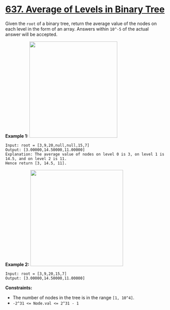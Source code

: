 # [637. Average of Levels in Binary Tree](https://leetcode.com/problems/average-of-levels-in-binary-tree/description/?envType=study-plan-v2&envId=top-interview-150)

Given the `root` of a binary tree, return the average value of the nodes on each level in the form of an array. Answers within `10^-5` of the actual answer will be accepted.

**Example 1:**
<img alt="" src="https://assets.leetcode.com/uploads/2021/03/09/avg1-tree.jpg" style="width: 277px; height: 302px;">

```
Input: root = [3,9,20,null,null,15,7]
Output: [3.00000,14.50000,11.00000]
Explanation: The average value of nodes on level 0 is 3, on level 1 is 14.5, and on level 2 is 11.
Hence return [3, 14.5, 11].
```

**Example 2:**
<img alt="" src="https://assets.leetcode.com/uploads/2021/03/09/avg2-tree.jpg" style="width: 292px; height: 302px;">

```
Input: root = [3,9,20,15,7]
Output: [3.00000,14.50000,11.00000]
```

**Constraints:**

- The number of nodes in the tree is in the range `[1, 10^4]`.
- `-2^31 <= Node.val <= 2^31 - 1`
